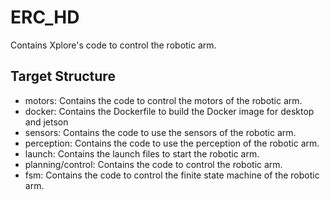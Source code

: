 # ERC_HD

Contains Xplore's code to control the robotic arm.

## Target Structure

- motors: Contains the code to control the motors of the robotic arm.
- docker: Contains the Dockerfile to build the Docker image for desktop and jetson
- sensors: Contains the code to use the sensors of the robotic arm.
- perception: Contains the code to use the perception of the robotic arm.
- launch: Contains the launch files to start the robotic arm.
- planning/control: Contains the code to control the robotic arm.
- fsm: Contains the code to control the finite state machine of the robotic arm.
